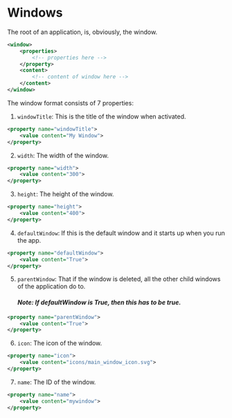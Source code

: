 # Windows
The root of an application, is, obviously, the window. 
```xml
<window>
    <properties>
        <!-- properties here -->
    </property>
    <content>
        <!-- content of window here -->
    </content>
</window>
```
The window format consists of 7 properties:
1. <code>windowTitle</code>: This is the title of the window when activated.
```xml
<property name="windowTitle">
    <value content="My Window">
</property>
```
2. <code>width</code>: The width of the window.
```xml
<property name="width">
    <value content="300">
</property>
```
3. <code>height</code>: The height of the window.
```xml
<property name="height">
    <value content="400">
</property>
```
4. <code>defaultWindow</code>: If this is the default window and it starts up when you run the app.
```xml
<property name="defaultWindow">
    <value content="True">
</property>
```
5. <code>parentWindow</code>: That if the window is deleted, all the other child windows of the application do to. ***<h4><i>Note: If defaultWindow is True, then this has to be true.</i></h4>***
```xml
<property name="parentWindow">
    <value content="True">
</property>
```
6. <code>icon</code>: The icon of the window.
```xml
<property name="icon">
    <value content="icons/main_window_icon.svg">
</property>
```
7. <code>name</code>: The ID of the window.
```xml
<property name="name">
    <value content="mywindow">
</property>
```
